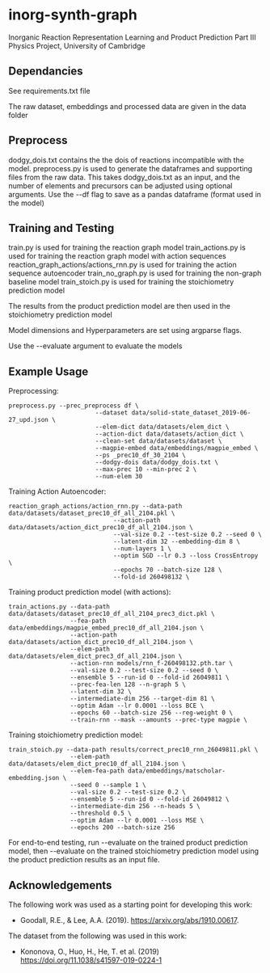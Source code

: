 # inorg-synth-graph

Inorganic Reaction Representation Learning and Product Prediction
Part III Physics Project, University of Cambridge

## Dependancies 

See requirements.txt file

The raw dataset, embeddings and processed data are given in the data folder

## Preprocess

dodgy_dois.txt contains the the dois of reactions incompatible with the model.
preprocess.py is used to generate the dataframes and supporting files from the raw data. This takes dodgy_dois.txt as an input, and the number of elements and precursors can be adjusted using optional arguments.
Use the --df flag to save as a pandas dataframe (format used in the model)

## Training and Testing

train.py is used for training the reaction graph model
train_actions.py is used for training the reaction graph model with action sequences
reaction_graph_actions/actions_rnn.py is used for training the action sequence autoencoder
train_no_graph.py is used for training the non-graph baseline model
train_stoich.py is used for training the stoichiometry prediction model


The results from the product prediction model are then used in the stoichiometry prediction model

Model dimensions and Hyperparameters are set using argparse flags.

Use the --evaluate argument to evaluate the models


## Example Usage

Preprocessing:
```
preprocess.py --prec_preprocess df \
                        --dataset data/solid-state_dataset_2019-06-27_upd.json \
                        --elem-dict data/datasets/elem_dict \
                        --action-dict data/datasets/action_dict \
                        --clean-set data/datasets/dataset \
                        --magpie-embed data/embeddings/magpie_embed \
                        --ps _prec10_df_30_2104 \
                        --dodgy-dois data/dodgy_dois.txt \
                        --max-prec 10 --min-prec 2 \
                        --num-elem 30
```

Training Action Autoencoder:
```
reaction_graph_actions/action_rnn.py --data-path data/datasets/dataset_prec10_df_all_2104.pkl \
                             --action-path data/datasets/action_dict_prec10_df_all_2104.json \
                             --val-size 0.2 --test-size 0.2 --seed 0 \
                             --latent-dim 32 --embedding-dim 8 \
                             --num-layers 1 \
                             --optim SGD --lr 0.3 --loss CrossEntropy \
                             --epochs 70 --batch-size 128 \
                             --fold-id 260498132 \
```

Training product prediction model (with actions):
```
train_actions.py --data-path data/datasets/dataset_prec10_df_all_2104_prec3_dict.pkl \
                 --fea-path data/embeddings/magpie_embed_prec10_df_all_2104.json \
                 --action-path data/datasets/action_dict_prec10_df_all_2104.json \
                 --elem-path data/datasets/elem_dict_prec3_df_all_2104.json \
                 --action-rnn models/rnn_f-260498132.pth.tar \
                 --val-size 0.2 --test-size 0.2 --seed 0 \
                 --ensemble 5 --run-id 0 --fold-id 26049811 \
                 --prec-fea-len 128 --n-graph 5 \
                 --latent-dim 32 \
                 --intermediate-dim 256 --target-dim 81 \
                 --optim Adam --lr 0.0001 --loss BCE \
                 --epochs 60 --batch-size 256 --reg-weight 0 \
                 --train-rnn --mask --amounts --prec-type magpie \
```

Training stoichiometry prediction model:
```
train_stoich.py --data-path results/correct_prec10_rnn_26049811.pkl \
                 --elem-path data/datasets/elem_dict_prec10_df_all_2104.json \
                 --elem-fea-path data/embeddings/matscholar-embedding.json \
                 --seed 0 --sample 1 \
                 --val-size 0.2 --test-size 0.2 \
                 --ensemble 5 --run-id 0 --fold-id 26049812 \
                 --intermediate-dim 256 --n-heads 5 \
                 --threshold 0.5 \
                 --optim Adam --lr 0.0001 --loss MSE \
                 --epochs 200 --batch-size 256 
```

For end-to-end testing, run --evaluate on the trained product prediction model, then --evaluate on the trained stoichiometry prediction model using the product prediction results as an input file.

## Acknowledgements

The following work was used as a starting point for developing this work:
- Goodall, R.E., & Lee, A.A. (2019). https://arxiv.org/abs/1910.00617.

The dataset from the following was used in this work:
- Kononova, O., Huo, H., He, T. et al. (2019)  https://doi.org/11.1038/s41597-019-0224-1 




